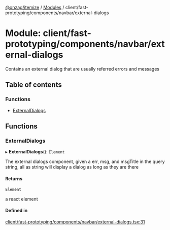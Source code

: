 [@onzag/itemize](../README.md) / [Modules](../modules.md) / client/fast-prototyping/components/navbar/external-dialogs

# Module: client/fast-prototyping/components/navbar/external-dialogs

Contains an external dialog that are usually referred errors and messages

## Table of contents

### Functions

- [ExternalDialogs](client_fast_prototyping_components_navbar_external_dialogs.md#externaldialogs)

## Functions

### ExternalDialogs

▸ **ExternalDialogs**(): `Element`

The external dialogs component, given a
err, msg, and msgTitle in the query string, all as string will
display a dialog as long as they are there

#### Returns

`Element`

a react element

#### Defined in

[client/fast-prototyping/components/navbar/external-dialogs.tsx:31](https://github.com/onzag/itemize/blob/f2db74a5/client/fast-prototyping/components/navbar/external-dialogs.tsx#L31)
